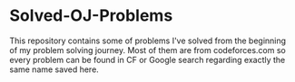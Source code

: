 # Solved-OJ-Problems
This repository contains some of problems I've solved from the beginning of my problem solving journey.
Most of them are from codeforces.com so every problem can be found in CF or Google search regarding exactly the same name saved here.
